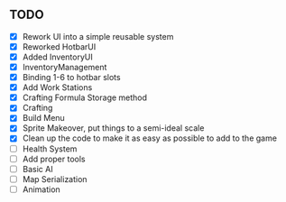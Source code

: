 ## TODO
- [x] Rework UI into a simple reusable system
- [x] Reworked HotbarUI
- [x] Added InventoryUI
- [x] InventoryManagement
- [x] Binding 1-6 to hotbar slots
- [x] Add Work Stations
- [x] Crafting Formula Storage method
- [x] Crafting
- [x] Build Menu
- [x] Sprite Makeover, put things to a semi-ideal scale
- [x] Clean up the code to make it as easy as possible to add to the game 
- [ ] Health System
- [ ] Add proper tools
- [ ] Basic AI
- [ ] Map Serialization
- [ ] Animation